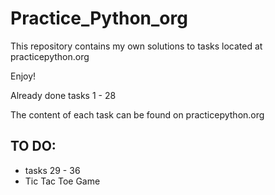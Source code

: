 # Practice_Python_org
This repository contains my own solutions to tasks located at practicepython.org

Enjoy!

Already done tasks 1 - 28

The content of each task can be found on practicepython.org

## TO DO:
- tasks 29 - 36
- Tic Tac Toe Game
